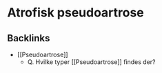 # Atrofisk pseudoartrose

## Backlinks
* [[Pseudoartrose]]
	* Q. Hvilke typer [[Pseudoartrose]] findes der?

<!-- {BearID:44C5F54F-B699-4D2E-B0F8-94F2DA6BFD5B-7151-000011D7ACFEE5DE} -->
